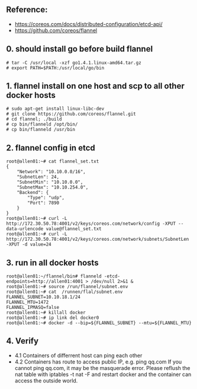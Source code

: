 ## Reference:
* https://coreos.com/docs/distributed-configuration/etcd-api/
* https://github.com/coreos/flannel

## 0. should install go before build flannel
```
# tar -C /usr/local -xzf go1.4.1.linux-amd64.tar.gz
# export PATH=$PATH:/usr/local/go/bin
```
## 1. flannel install on one host and scp to all other docker hosts
```
# sudo apt-get install linux-libc-dev
# git clone https://github.com/coreos/flannel.git
# cd flannel; ./build
# cp bin/flanneld /opt/bin/
# cp bin/flanneld /usr/bin
```

## 2. flannel config in etcd
```
root@allen01:~# cat flannel_set.txt 
{
    "Network": "10.10.0.0/16",
    "SubnetLen": 24,
    "SubnetMin": "10.10.0.0",
    "SubnetMax": "10.10.254.0",
    "Backend": {
        "Type": "udp",
        "Port": 7890
    }
}
root@allen01:~# curl -L http://172.30.50.78:4001/v2/keys/coreos.com/network/config -XPUT --data-urlencode value@flannel_set.txt
root@allen01:~# curl -L http://172.30.50.78:4001/v2/keys/coreos.com/network/subnets/SubnetLen -XPUT -d value=24
```

## 3. run in all docker hosts
```
root@allen01:~/flannel/bin# flanneld -etcd-endpoints=http://allen01:4001 > /dev/null 2>&1 &
root@allen01:~# source /run/flannel/subnet.env
root@allen01:~# cat  /runnen/flal/subnet.env      
FLANNEL_SUBNET=10.10.18.1/24
FLANNEL_MTU=1472
FLANNEL_IPMASQ=false
root@allen01:~# killall docker
root@allen01:~# ip link del docker0
root@allen01:~# docker -d --bip=${FLANNEL_SUBNET} --mtu=${FLANNEL_MTU}
```

## 4. Verify
* 4.1 Containers of differrent host can ping each other
* 4.2 Containers has route to access public IP, e.g. ping qq.com
    If you cannot ping qq.com, it may be the masquerade error. Please reflush the nat table with iptables -t nat -F and restart docker and the container can access the outside world.






